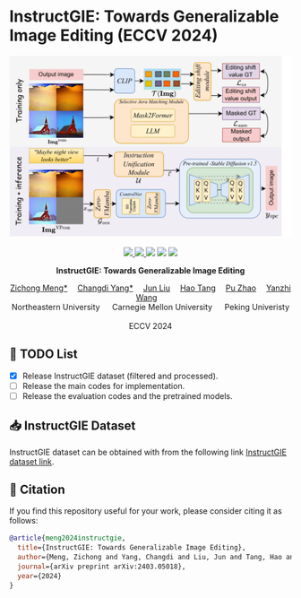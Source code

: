 
# InstructGIE: Towards Generalizable Image Editing (ECCV 2024)
![](./assets/InstructGIE.png)

<p align="center">
  <a href='https://arxiv.org/abs/2403.05018'>
    <img src='https://img.shields.io/badge/Arxiv-2403.05018-A42C25?style=flat&logo=arXiv&logoColor=A42C25'>
  </a>
  <a href='https://arxiv.org/pdf/2403.05018.pdf'>
    <img src='https://img.shields.io/badge/Paper-PDF-yellow?style=flat&logo=arXiv&logoColor=yellow'>
  </a>
  <a href='https://cr8br0ze.github.io/InstructGIE/'>
  <img src='https://img.shields.io/badge/Project-Page-orange?style=flat&logo=Google%20chrome&logoColor=orange'></a>
  <a href='https://github.com/cr8br0ze/InstructGIE-Code'>
    <img src='https://img.shields.io/badge/GitHub-Code-black?style=flat&logo=github&logoColor=white'></a>
  <a href="" target='_blank'>
    <img src="https://visitor-badge.laobi.icu/badge?page_id=cr8br0ze.InstructGIE-Code&left_color=gray&right_color=blue">
  </a>
</p>


<p align="center">
<strong>InstructGIE: Towards Generalizable Image Editing</strong></h1>
   <p align="center">
    <a href='https://cr8br0ze.github.io' target='_blank'>Zichong Meng*</a>&emsp;
    <a href='https://scholar.google.com/citations?user=aZvLu6wAAAAJ' target='_blank'>Changdi Yang*</a>&emsp;
    <a href='https://scholar.google.com/citations?user=RaQLRNgAAAAJ' target='_blank'>Jun Liu</a>&emsp;
    <a href='https://ha0tang.github.io/' target='_blank'>Hao Tang</a>&emsp;
    <a href='https://puzhao.info/' target='_blank'>Pu Zhao</a>&emsp;
    <a href='https://web.northeastern.edu/yanzhiwang/' target='_blank'>Yanzhi Wang</a>&emsp;
    <br>
    Northeastern University &emsp; Carnegie Mellon University &emsp; Peking Univeristy &emsp;
    <br>
    ECCV 2024
  </p>
</p>


## 📜 TODO List
- [x] Release InstructGIE dataset (filtered and processed).
- [ ] Release the main codes for implementation.
- [ ] Release the evaluation codes and the pretrained models.

## 📥 InstructGIE Dataset

InstructGIE dataset can be obtained with from the following link [InstructGIE dataset link](https://drive.google.com/file/d/1GZ3fmQV0a9aoKIRP6REpJ6EGI9W24vVm/view?usp=sharing).


## 🤝 Citation
If you find this repository useful for your work, please consider citing it as follows:
```bibtex
@article{meng2024instructgie,
  title={InstructGIE: Towards Generalizable Image Editing},
  author={Meng, Zichong and Yang, Changdi and Liu, Jun and Tang, Hao and Zhao, Pu and Wang, Yanzhi},
  journal={arXiv preprint arXiv:2403.05018},
  year={2024}
}
```
